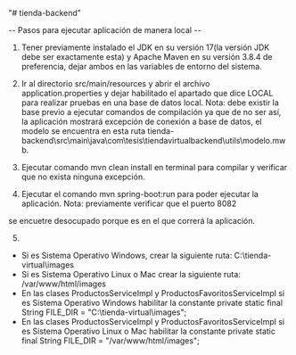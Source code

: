 "# tienda-backend" 

-- Pasos para ejecutar aplicación de manera local --

1. Tener previamente instalado el JDK en su versión 17(la versión JDK debe ser exactamente esta)
y Apache Maven en su versión 3.8.4 de preferencia, dejar ambos en las variables de entorno del sistema.

2. Ir al directorio src/main/resources y abrir el archivo application.properties y dejar habilitado el apartado que dice LOCAL
   para realizar pruebas en una base de datos local. Nota: debe existir la base previo a ejecutar comandos de compilación ya
   que de no ser así, la aplicación mostrará excepción de conexión a base de datos, el modelo se encuentra en esta ruta tienda-backend\src\main\java\com\tesis\tiendavirtualbackend\utils\modelo.mwb.


3. Ejecutar comando mvn clean install en terminal para compilar y verificar que no exista ninguna excepción.

4. Ejecutar el comando mvn spring-boot:run para poder ejecutar la aplicación. Nota: previamente verificar que el puerto 8082

se encuetre desocupado porque es en el que correrá la aplicación.

5.
- Si es Sistema Operativo Windows, crear la siguiente ruta: C:\tienda-virtual\images
- Si es Sistema Operativo Linux o Mac crear la siguiente ruta: /var/www/html/images
- En las clases ProductosServiceImpl y ProductosFavoritosServiceImpl si es Sistema Operativo Windows habilitar la constante private static final String FILE_DIR = "C:\\tienda-virtual\\images";
- En las clases ProductosServiceImpl y ProductosFavoritosServiceImpl si es Sistema Operativo Linux o Mac habilitar la constante private static final String FILE_DIR = "/var/www/html/images";


